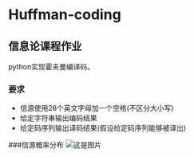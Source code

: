 # Huffman-coding
## 信息论课程作业
python实现霍夫曼编译码。
### 要求
- 信源使用26个英文字母加一个空格(不区分大小写)
- 给定字符串输出编码结果
- 给定码序列输出译码结果(假设给定码序列能够被译出)

###信源概率分布
![这是图片](C:\Users\58308\Desktop\test.jpg)
